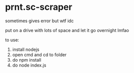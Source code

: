 # prnt.sc-scraper
sometimes gives error but wtf idc

put on a drive with lots of space and let it go overnight lmfao


to use:
1. install nodejs
2. open cmd and cd to folder
3. do npm install
4. do node index.js
